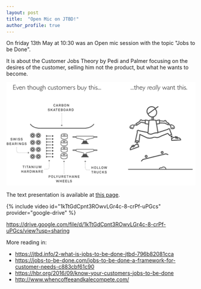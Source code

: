 ```yaml
---
layout: post
title:  "Open Mic on JTBD!"
author_profile: true
---
```


On friday 13th May at 10:30 was an Open mic session with the topic "Jobs to be Done".

It is about the Customer Jobs Theory by Pedi and Palmer focusing on the desires of the customer, selling him not the product, but what he wants to become.

![What customer wants](/assets/images/posts/JTBD.png)

The text presentation is available at [this page](https://drive.google.com/file/d/1dNWEogaVYYm2wJgdJEyrM-5Ff0N4Dnwn/view?usp=sharing).

{% include video id="1kTtGdCpnt3ROwvLGr4c-8-crPf-uPGcs" provider="google-drive" %}

https://drive.google.com/file/d/1kTtGdCpnt3ROwvLGr4c-8-crPf-uPGcs/view?usp=sharing

More reading in:
* https://jtbd.info/2-what-is-jobs-to-be-done-jtbd-796b82081cca
* https://jobs-to-be-done.com/jobs-to-be-done-a-framework-for-customer-needs-c883cbf61c90
* https://hbr.org/2016/09/know-your-customers-jobs-to-be-done
* http://www.whencoffeeandkalecompete.com/
